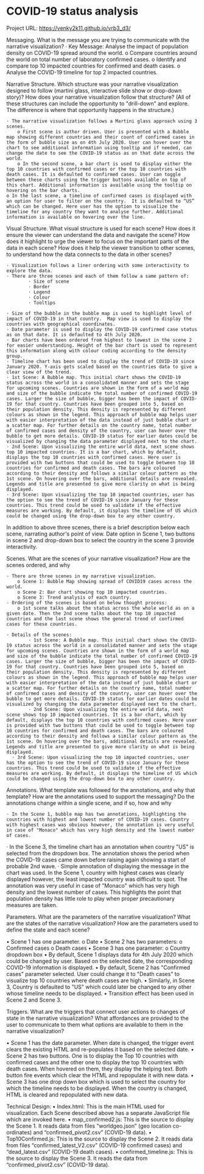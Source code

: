 # COVID-19 status analysis


Project URL:         https://venky2k11.github.io/vrb3_d3/

Messaging. What is the message you are trying to communicate with the narrative visualization?
	· Key Message: Analyse the impact of population density on COVID-19 spread around the world. 
		o Compare countries around the world on total number of laboratory confirmed cases.
		o Identify and compare top 10 impacted countries for confirmed and death cases. 
    o Analyse the COVID-19 timeline for top 2 impacted countries.
    
Narrative Structure. Which structure was your narrative visualization designed to follow (martini glass, interactive slide show or drop-down story)? How does your narrative visualization follow that structure? (All of these structures can include the opportunity to "drill-down" and explore. The difference is where that opportunity happens in the structure.)

	· The narrative visualization follows a Martini glass approach using 3 scenes.
		o First scene is author driven. User is presented with a Bubble map showing different countries and their count of confirmed cases in the form of bubble size as on 4th July 2020. User can hover over the chart to see additional information using tooltip and if needed, can change the date to see the COVID-19 status as on that date across the world.
		o In the second scene, a bar chart is used to display either the top 10 countries with confirmed cases or the top 10 countries with death cases. It is defaulted to confirmed cases. User can toggle between these charts using the trigger buttons available on top of this chart. Additional information is available using the tooltip on hovering on the bar charts. 
    o In the last scene, a timeline of confirmed cases is displayed with an option for user to filter on the country.  It is defaulted to “US” which can be changed. Here user has the option to visualize the timeline for any country they want to analyse further. Additional information is available on hovering over the line.
    
    
Visual Structure. What visual structure is used for each scene? How does it ensure the viewer can understand the data and navigate the scene? How does it highlight to urge the viewer to focus on the important parts of the data in each scene? How does it help the viewer transition to other scenes, to understand how the data connects to the data in other scenes?


	· Visualization follows a liner ordering with some interactivity to explore the data. 
	· There are three scenes and each of them follow a same pattern of:
			· Size of scene
			· Border
			· Legend
			· Colour 
			· Tooltips
				 
	· Size of the bubble in the bubble map is used to highlight level of impact of COVID-19 in that country.  Map view is used to display the countries with geographical coordinates.
	· Date parameter is used to display the COVID-19 confirmed case status as on that date. It is defaulted to 4th July 2020. 
	· Bar charts have been ordered from highest to lowest in the scene 2 for easier understanding. Height of the bar chart is used to represent this information along with colour coding according to the density group. 
	· Timeline chart has been used to display the trend of COVID-19 since January 2020. Y-axis gets scaled based on the countries data to give a clear view of the trend. 
	· 1st Scene: A Bubble map. This initial chart shows the COVID-19 status across the world in a consolidated manner and sets the stage for upcoming scenes. Countries are shown in the form of a world map and size of the bubble indicate the total number of confirmed COVID-19 cases. Larger the size of bubble, bigger has been the impact of COVID-19 for that country. Countries have been grouped into 5, based on their population density. This density is represented by different colours as shown in the legend. This approach of bubble map helps user with easier interpretation of the data instead of just bubble chart or a scatter map. For further details on the country name, total number of confirmed cases and density of the country, user can hover over the bubble to get more details. COVID-19 status for earlier dates could be visualized by changing the data parameter displayed next to the chart.
	· 2nd Scene: Upon visualizing the entire world data, next scene shows top 10 impacted countries. It is a bar chart, which by default, displays the top 10 countries with confirmed cases. Here user is provided with two buttons that could be used to toggle between top 10 countries for confirmed and death cases. The bars are coloured according to their density and follows a similar colour pattern as the 1st scene. On hovering over the bars, additional details are revealed. Legends and title are presented to give more clarity on what is being displayed.
	· 3rd Scene: Upon visualizing the top 10 impacted countries, user has the option to see the trend of COVID-19 since January for these countries. This trend could be used to validate if the effective measures are working. By default, it displays the timeline of US which could be changed using the drop-down box to any other country.
In addition to above three scenes, there is a brief description below each scene, narrating author's point of view. Date option in Scene 1, two buttons in scene 2 and drop-down box to select the country in the scene 3 provide interactivity. 


Scenes. What are the scenes of your narrative visualization? How are the scenes ordered, and why

	· There are three scenes in my narrative visualization.
		o Scene 1: Bubble Map showing spread of COVID19 cases across the world.
		o Scene 2: Bar chart showing top 10 impacted countries.
		o Scene 3: Trend analysis of each country.
	· Ordering of the scenes is based on below thought process:
		o 1st scene talks about the status across the whole world as on a given date. Then the 2nd scene talks about the top 10 impacted countries and the last scene shows the general trend of confirmed cases for these countries. 
    
	· Details of the scenes:
			· 1st Scene: A Bubble map. This initial chart shows the COVID-19 status across the world in a consolidated manner and sets the stage for upcoming scenes. Countries are shown in the form of a world map and size of the bubble indicate the total number of confirmed COVID-19 cases. Larger the size of bubble, bigger has been the impact of COVID-19 for that country. Countries have been grouped into 5, based on their population density. This density is represented by different colours as shown in the legend. This approach of bubble map helps user with easier interpretation of the data instead of just bubble chart or a scatter map. For further details on the country name, total number of confirmed cases and density of the country, user can hover over the bubble to get more details. COVID-19 status for earlier dates could be visualized by changing the data parameter displayed next to the chart.
			· 2nd Scene: Upon visualizing the entire world data, next scene shows top 10 impacted countries. It is a bar chart, which by default, displays the top 10 countries with confirmed cases. Here user is provided with two buttons that could be used to toggle between top 10 countries for confirmed and death cases. The bars are coloured according to their density and follows a similar colour pattern as the 1st scene. On hovering over the bars, additional details are revealed. Legends and title are presented to give more clarity on what is being displayed.
      · 3rd Scene: Upon visualizing the top 10 impacted countries, user has the option to see the trend of COVID-19 since January for these countries. This trend could be used to validate if the effective measures are working. By default, it displays the timeline of US which could be changed using the drop-down box to any other country.
      
      

Annotations. What template was followed for the annotations, and why that template? How are the annotations used to support the messaging? Do the annotations change within a single scene, and if so, how and why

	· In the Scene 1, bubble map has two annotations, highlighting the countries with highest and lowest number of COVID-19 cases. Country with highest cases was obvious however, the annotation is very useful in case of "Monaco" which has very high density and the lowest number of cases. 
  · In the Scene 3, the timeline chart has an annotation when country "US" is selected from the dropdown box. The annotation shows the period when the COVID-19 cases came down before raising again showing a start of probable 2nd wave.
  · Simple annotation of displaying the message in the chart was used. In the Scene 1, country with highest cases was clearly displayed however, the least impacted country was difficult to spot. The annotation was very useful in case of "Monaco" which has very high density and the lowest number of cases. This highlights the point that population density has little role to play when proper precautionary measures are taken.
  
  
Parameters. What are the parameters of the narrative visualization? What are the states of the narrative visualization? How are the parameters used to define the state and each scene?

  •	Scene 1 has one parameter. 
    o	Date
  •	Scene 2 has two parameters:
    o	Confirmed cases
    o	Death cases
  •	Scene 3 has one parameter:
    o	Country dropdown box
  •	By default, Scene 1 displays data for 4th July 2020 which could be changed by user. Based on the selected date, the corresponding COVID-19 information is displayed.
  •	By default, Scene 2 has "Confirmed cases" parameter selected. User could change it to "Death cases" to visualize top 10 countries where death cases are high. 
  •	Similarly, in Scene 3, Country is defaulted to "US" which could later be changed to any other whose timeline needs to be displayed. 
  •	Transition effect has been used in Scene 2 and Scene 3.


Triggers. What are the triggers that connect user actions to changes of state in the narrative visualization? What affordances are provided to the user to communicate to them what options are available to them in the narrative visualization?

  •	Scene 1 has the date parameter. When date is changed, the trigger event clears the existing HTML and re-populates it based on the selected date.
  •	Scene 2 has two buttons. One is to display the Top 10 countries with confirmed cases and the other one to display the top 10 countries with death cases. When hovered on them, they display the helping text. Both button fire events which clear the HTML and repopulate it with new data. 
  •	Scene 3 has one drop down box which is used to select the country for which the timeline needs to be displayed. When the country is changed, HTML is cleared and repopulated with new data. 


Technical Design:
  •	Index.html: This is the main HTML used for visualization. Each Scene described above has a separate JavaScript file which are invoked here.
  •	map_confirmed2.js: This is the source to display the Scene 1. It reads data from files “worldgeo.json” (geo location co-ordinates) and “confirmed_pivot2.csv” (COVID-19 data).
  •	Top10Confirmed.js: This is the source to display the Scene 2. It reads data from files “confirmed_latest_V2.csv” (COVID-19 confirmed cases) and “dead_latest.csv” (COVID-19 death cases).
  •	confirmed_timeline.js: This is the source to display the Scene 3. It reads the data from “confirmed_pivot2.csv” (COVID-19 data). 







      
      
